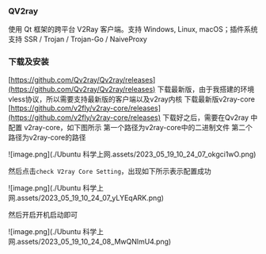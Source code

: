 ### QV2ray
使用 Qt 框架的跨平台 V2Ray 客户端。支持 Windows, Linux, macOS；插件系统支持 SSR / Trojan / Trojan-Go / NaiveProxy
### 下载及安装
[https://github.com/Qv2ray/Qv2ray/releases](https://github.com/Qv2ray/Qv2ray/releases)
下载最新版，由于我搭建的环境vless协议，所以需要支持最新版的客户端以及v2ray内核
下载最新版v2ray-core
[https://github.com/v2fly/v2ray-core/releases](https://github.com/v2fly/v2ray-core/releases)
下载好之后，需要在Qv2ray 中配置 v2ray-core，如下图所示
第一个路径为v2ray-core中的二进制文件
第二个路径为v2ray-core的路径

![image.png](./Ubuntu 科学上网.assets/2023_05_19_10_24_07_okgci1wO.png)

然后点击`check V2ray Core Setting`，出现如下所示表示配置成功

![image.png](./Ubuntu 科学上网.assets/2023_05_19_10_24_07_yLYEqARK.png)

然后开启开机启动即可

![image.png](./Ubuntu 科学上网.assets/2023_05_19_10_24_08_MwQNlmU4.png)

